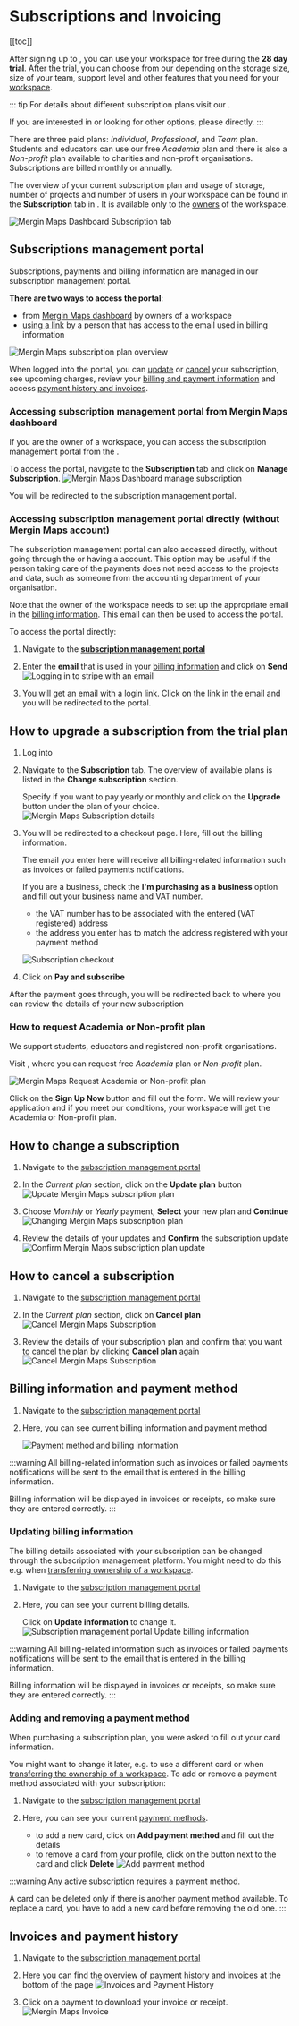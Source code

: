 # Subscriptions and Invoicing
[[toc]]

After signing up to <MainPlatformNameLink />, you can use your workspace for free during the **28 day trial**. After the trial, you can choose from our <MainDomainNameLink id="pricing" desc="subscription plans"/> depending on the storage size, size of your team, support level and other features that you need for your [workspace](../../manage/workspaces/). 

::: tip
For details about different subscription plans visit our <MainDomainNameLink id="pricing" desc="pricing page"/>.

If you are interested in <MainDomainNameLink id="pricing-for-ce-and-ee" desc="On-Premise deployment"/>  or looking for other options, please <MerginMapsEmail id="sales" desc="contact us" /> directly.
:::

There are three paid plans: *Individual*, *Professional*, and *Team* plan. Students and educators can use our free *Academia* plan and there is also a *Non-profit* plan available to charities and non-profit organisations. Subscriptions are billed monthly or annually.

The overview of your current subscription plan and usage of storage, number of projects and number of users in your workspace can be found in the **Subscription** tab in <DashboardLink />. It is available only to the [owners](../permissions/#workspace-member-roles) of the workspace.

![Mergin Maps Dashboard Subscription tab](./subscriptions.jpg "Mergin Maps Dashboard Subscription tab")

## Subscriptions management portal
Subscriptions, payments and billing information are managed in our subscription management portal. 

**There are two ways to access the portal**:
- from [Mergin Maps dashboard](#accessing-subscription-management-portal-from-mergin-maps-dashboard) by owners of a workspace
- [using a link](#accessing-subscription-management-portal-directly-without-mergin-maps-account) by a person that has access to the email used in billing information

![Mergin Maps subscription plan overview](./stripe-merginmaps-subcription.jpg "Mergin Maps subscription plan overview")

When logged into the portal, you can [update](#how-to-change-a-subscription) or [cancel](#how-to-cancel-a-subscription) your subscription, see upcoming charges, review your [billing and payment information](#billing-information-and-payment-method) and access [payment history and invoices](#invoices-and-payment-history).

### Accessing subscription management portal from Mergin Maps dashboard
If you are the owner of a workspace, you can access the subscription management portal from the <DashboardShortLink />.

To access the portal, navigate to the **Subscription** tab and click on **Manage Subscription**.
![Mergin Maps Dashboard manage subscription](./subscriptions-update.jpg "Mergin Maps Dashboard manage subscription")

You will be redirected to the subscription management portal.

### Accessing subscription management portal directly (without Mergin Maps account)
The subscription management portal can also accessed directly, without going through the <DashboardShortLink /> or having a <MainPlatformName /> account. This option may be useful if the person taking care of the payments does not need access to the projects and data, such as someone from the accounting department of your organisation. 

Note that the owner of the workspace needs to set up the appropriate email in the [billing information](#billing-information-and-payment-method). This email can then be used to access the portal.

To access the portal directly:
1. Navigate to the [**subscription management portal**](https://payments.merginmaps.com/p/login/14keYH711d32dz2144)
2. Enter the **email** that is used in your [billing information](#billing-information-and-payment-method) and click on **Send**
   ![Logging in to stripe with an email](./stripe-sign-in.jpg "Logging in to stripe with an email")

3. You will get an email with a login link. Click on the link in the email and you will be redirected to the portal.

## How to upgrade a subscription from the trial plan
1. Log into <AppDomainNameLink />
2. Navigate to the **Subscription** tab. The overview of available plans is listed in the **Change subscription** section. 
   
   Specify if you want to pay yearly or monthly and click on the **Upgrade** button under the plan of your choice.
   ![Mergin Maps Subscription details](./subscriptions-upgrade.jpg "Mergin Maps Subscription details")

3. You will be redirected to a checkout page. Here, fill out the billing information.

   The email you enter here will receive all billing-related information such as invoices or failed payments notifications.

   If you are a business, check the **I'm purchasing as a business** option and fill out your business name and VAT number.
   - the VAT number has to be associated with the entered (VAT registered) address
   - the address you enter has to match the address registered with your payment method
   
   ![Subscription checkout](./stripe-checkout.jpg "Subscription checkout")
  
4. Click on **Pay and subscribe**
   
After the payment goes through, you will be redirected back to <DashboardLink /> where you can review the details of your new subscription

### How to request Academia or Non-profit plan
We support students, educators and registered non-profit organisations.

Visit <MainDomainNameLink id="pricing" desc="Mergin Maps pricing page"/>, where you can request free *Academia* plan or *Non-profit* plan.

![Mergin Maps Request Academia or Non-profit plan](./academia-non-profit-plan.jpg "Mergin Maps Request Academia or Non-profit plan")

Click on the **Sign Up Now** button and fill out the form. We will review your application and if you meet our conditions, your workspace will get the Academia or Non-profit plan.

## How to change a subscription
1. Navigate to the [subscription management portal](#subscriptions-management-portal)

2. In the *Current plan* section, click on the **Update plan** button
   ![Update Mergin Maps subscription plan](./stripe-update-subscription.jpg "Update Mergin Maps subscription plan")
   
3. Choose *Monthly* or *Yearly* payment, **Select** your new plan and **Continue**
   ![Changing Mergin Maps subscription plan](./stripe-update-your-plan.jpg "Changing Mergin Maps subscription plan")
   
4. Review the details of your updates and **Confirm** the subscription update
   ![Confirm Mergin Maps subscription plan update](./stripe-update-plan-confirmation.jpg "Confirm Mergin Maps subscription plan update")

## How to cancel a subscription
1. Navigate to the [subscription management portal](#subscriptions-management-portal)

2. In the *Current plan* section, click on **Cancel plan**
   ![Cancel Mergin Maps Subscription](./stripe-cancel-subscription.jpg "Cancel Mergin Maps Subscription")
   
3. Review the details of your subscription plan and confirm that you want to cancel the plan by clicking **Cancel plan** again
   ![Cancel Mergin Maps Subscription](./stripe-cancel-subscription-confirm.jpg "Cancel Mergin Maps Subscription")

## Billing information and payment method
1. Navigate to the [subscription management portal](#subscriptions-management-portal)

2. Here, you can see current billing information and payment method

   ![Payment method and billing information](./stripe-billing-info-payment-method.jpg "Payment method and billing information")

:::warning
All billing-related information such as invoices or failed payments notifications will be sent to the email that is entered in the billing information.

Billing information will be displayed in invoices or receipts, so make sure they are entered correctly.
:::

### Updating billing information
The billing details associated with your subscription can be changed through the subscription management platform. You might need to do this e.g. when [transferring ownership of a workspace](../permissions/#how-to-transfer-ownership-of-a-workspace).

1. Navigate to the [subscription management portal](#subscriptions-management-portal)

2. Here, you can see your current billing details. 
   
   Click on **Update information** to change it.
   ![Subscription management portal Update billing information](./stripe-update-billing-info.jpg "Subscription management - Update billing information")

:::warning
All billing-related information such as invoices or failed payments notifications will be sent to the email that is entered in the billing information.

Billing information will be displayed in invoices or receipts, so make sure they are entered correctly.
:::

### Adding and removing a payment method
When purchasing a subscription plan, you were asked to fill out your card information. 

You might want to change it later, e.g. to use a different card or when [transferring the ownership of a workspace](../permissions/#how-to-transfer-ownership-of-a-workspace). To add or remove a payment method associated with your <PlatformNameLink /> subscription:

1. Navigate to the [subscription management portal](#subscriptions-management-portal)

2. Here, you can see your current [payment methods](#billing-information-and-payment-method). 
   - to add a new card, click on **Add payment method** and fill out the details
   - to remove a card from your profile, click on the button next to the card and click **Delete**
   ![Add payment method](./stripe-add-payment-method.jpg "Add payment method")

:::warning
Any active subscription requires a payment method. 

A card can be deleted only if there is another payment method available. To replace a card, you have to add a new card before removing the old one.
:::

## Invoices and payment history
1. Navigate to the [subscription management portal](#subscriptions-management-portal)

2. Here you can find the overview of payment history and invoices at the bottom of the page
   ![Invoices and Payment History](./invoices-history.jpg "Invoices and Payment History")

4. Click on a payment to download your invoice or receipt.
   ![Mergin Maps Invoice](./invoice-receipt.jpg "Mergin Maps Invoice")

